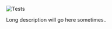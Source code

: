 ![Tests](https://github.com/bwiessneth/gumnut_assembler/workflows/Tests/badge.svg)

Long description will go here sometimes..
